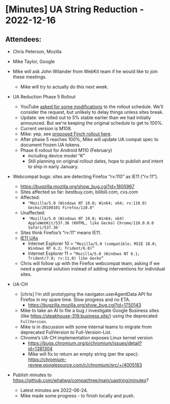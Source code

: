# [Minutes] UA String Reduction - 2022-12-16

## Attendees:

* Chris Peterson, Mozilla
* Mike Taylor, Google

* Mike will ask John Wilander from WebKit team if he would like to join these meetings.
  * Mike will try to actually do this next week.

* UA Reduction Phase 5 Rollout
    * YouTube [asked for some modifications](https://groups.google.com/a/chromium.org/g/blink-dev/c/kC-AeZ1fSdY/m/GPv1touOBAAJ) to the rollout schedule. We’ll consider the request, but unlikely to delay things unless sites break.
    * Update: we rolled out to 5% stable earlier than we had initially announced. But we're keeping the original schedule to get to 100%.
    * Current version is M108.
    * Mike: yep, see [proposed Finch rollout here](https://groups.google.com/a/chromium.org/g/blink-dev/c/kC-AeZ1fSdY/m/HhYYNDeACAAJ).
    * After phase 5 reaches 100%, Mike will update UA compat spec to document frozen UA tokens.
  * Phase 6 rollout for Android M110 (February)
    * including device model “K”
    * Still planning on original rollout dates, hope to publish and intent to ship in early January.
* Webcompat bugs: sites are detecting Firefox “rv:110” as IE11 (“rv:11”).
  * https://bugzilla.mozilla.org/show_bug.cgi?id=1805967
  * Sites affected so far: bestbuy.com, bilibili.com, cvs.com
  * Affected:
    * `"Mozilla/5.0 (Windows NT 10.0; Win64; x64; rv:110.0) Gecko/20100101 Firefox/110.0"`
  * Unaffected:
    * `'Mozilla/5.0 (Windows NT 10.0; Win64; x64) AppleWebKit/537.36 (KHTML, like Gecko) Chrome/110.0.0.0 Safari/537.36'`
  * Sites think Firefox’s “rv:11” means IE11.
  * [IE11 UAs](https://www.whatismybrowser.com/guides/the-latest-user-agent/internet-explorer)
    * Internet Explorer 10 = `“Mozilla/5.0 (compatible; MSIE 10.0; Windows NT 6.2; Trident/6.0)”`
    * Internet Explorer 11 = `“Mozilla/5.0 (Windows NT 6.1; Trident/7.0; rv:11.0) like Gecko”`
  * Chris will follow up with the Firefox webcompat team, asking if we need a general solution instead of adding interventions for individual sites.

* UA-CH
  * [chris] I’m still prototyping the navigator.userAgentData API for Firefox in my spare time. Slow progress and no ETA.
    * https://bugzilla.mozilla.org/show_bug.cgi?id=1750143
  * Mike to take an AI to file a bug / investigate Google Business sites (like https://steakhouse-319.business.site/) using the deprecated `FullVersion`.
  * Mike is in discussion with some internal teams to migrate from deprecated FullVersion to Full-Version-List.
  * Chrome’s UA-CH implementation exposes Linux kernel version
    * https://bugs.chromium.org/p/chromium/issues/detail?id=1381304
    * Mike will fix to return an empty string (per the spec):
https://chromium-review.googlesource.com/c/chromium/src/+/4005183
* Publish minutes to https://github.com/whatwg/compat/tree/main/uastring/minutes?
  * Latest minutes are 2022-06-24.
  * Mike made some progress - to finish locally and push.


